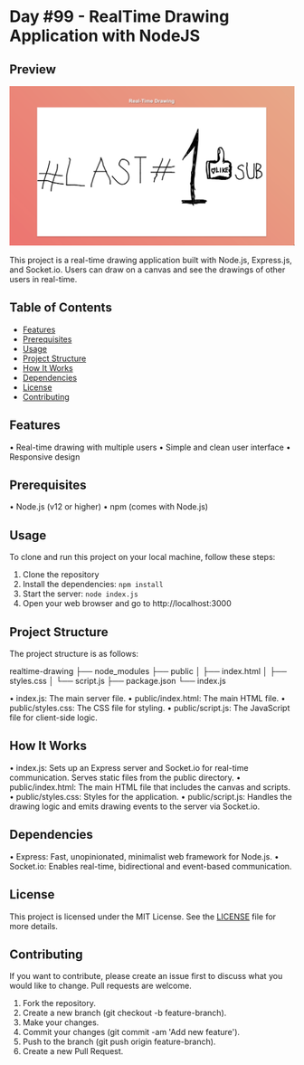 # Day #99 - RealTime Drawing Application with NodeJS

## Preview

![Project Screenshot](screenshot.png)

This project is a real-time drawing application built with Node.js, Express.js, and Socket.io. Users can draw on a canvas and see the drawings of other users in real-time.

## Table of Contents

- [Features](#features)
- [Prerequisites](#prerequisites)
- [Usage](#usage)
- [Project Structure](#projectstructure)
- [How It Works](#howitworks)
- [Dependencies](#dependencies)
- [License](#license)
- [Contributing](#contributing)

## Features

•   Real-time drawing with multiple users
•	Simple and clean user interface
•	Responsive design

## Prerequisites

•	Node.js (v12 or higher)
•	npm (comes with Node.js)

## Usage

To clone and run this project on your local machine, follow these steps:

1. Clone the repository
2. Install the dependencies:
``
npm install
``
3. Start the server:
``
node index.js
``
4. Open your web browser and go to http://localhost:3000

## Project Structure

The project structure is as follows:

realtime-drawing
├── node_modules
├── public
│   ├── index.html
│   ├── styles.css
│   └── script.js
├── package.json
└── index.js

•	index.js: The main server file.
•	public/index.html: The main HTML file.
•	public/styles.css: The CSS file for styling.
•	public/script.js: The JavaScript file for client-side logic.

## How It Works

•	index.js: Sets up an Express server and Socket.io for real-time communication. Serves static files from the public directory.
•	public/index.html: The main HTML file that includes the canvas and scripts.
•	public/styles.css: Styles for the application.
•	public/script.js: Handles the drawing logic and emits drawing events to the server via Socket.io.

## Dependencies

•	Express: Fast, unopinionated, minimalist web framework for Node.js.
•	Socket.io: Enables real-time, bidirectional and event-based communication.

## License

This project is licensed under the MIT License. See the [LICENSE](LICENSE) file for more details.

## Contributing

If you want to contribute, please create an issue first to discuss what you would like to change. Pull requests are welcome.

1.	Fork the repository.
2.	Create a new branch (git checkout -b feature-branch).
3.	Make your changes.
4.	Commit your changes (git commit -am 'Add new feature').
5.	Push to the branch (git push origin feature-branch).
6.	Create a new Pull Request.